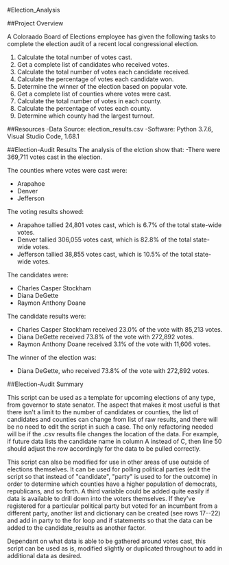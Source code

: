 #Election_Analysis

##Project Overview

A Coloraado Board of Elections employee has given the following tasks to complete the election audit of a recent local congressional election.

1. Calculate the total number of votes cast.
2. Get a complete list of candidates who received votes.
3. Calculate the total number of votes each candidate received.
4. Calculate the percentage of votes each candidate won.
5. Determine the winner of the election based on popular vote.
6. Get a complete list of counties where votes were cast.
7. Calculate the total number of votes in each county.
8. Calculate the percentage of votes each county.
9. Determine which county had the largest turnout.

##Resources
-Data Source: election_results.csv
-Software: Python 3.7.6, Visual Studio Code, 1.68.1

##Election-Audit Results
The analysis of the elction show that:
-There were 369,711 votes cast in the election.

The counties where votes were cast were:
  - Arapahoe
  - Denver
  - Jefferson
 
The voting results showed:
  - Arapahoe tallied 24,801 votes cast, which is 6.7% of the total state-wide votes.
  - Denver tallied 306,055 votes cast, which is 82.8% of the total state-wide votes.
  - Jefferson tallied 38,855 votes cast, which is 10.5% of the total state-wide votes.

The candidates were:
  - Charles Casper Stockham
  - Diana DeGette
  - Raymon Anthony Doane

The candidate results were:
  - Charles Casper Stockham received 23.0% of the vote with 85,213 votes.
  - Diana DeGette received 73.8% of the vote with 272,892 votes.
  - Raymon Anthony Doane received 3.1% of the vote with 11,606 votes.

The winner of the election was:
  - Diana DeGette, who received 73.8% of the vote with 272,892 votes.

##Election-Audit Summary

This script can be used as a template for upcoming elections of any type, from governor to state senator.  The aspect that makes it most useful is that there isn't a limit to the number of candidates or counties, the list of candidates and counties can change from list of raw results, and there will be no need to edit the script in such a case.  The only refactoring needed will be if the .csv results file changes the location of the data.  For example, if future data lists the candidate name in column A instead of C, then line 50 should adjust the row accordingly for the data to be pulled correctly.

This script can also be modified for use in other areas of use outside of elections themselves.  It can be used for polling political parties (edit the script so that instead of "candidate", "party" is used to for the outcome) in order to determine which counties have a higher population of democrats, republicans, and so forth.  A third variable could be added quite easily if data is available to drill down into the voters themselves.  If they've registered for a particular political party but voted for an incumbant from a different party, another list and dictionary can be created (see rows 17--22) and add in party to the for loop and if statements so that the data can be added to the candidate_results as another factor.

Dependant on what data is able to be gathered around votes cast, this script can be used as is, modified slightly or duplicated throughout to add in additional data as desired.
